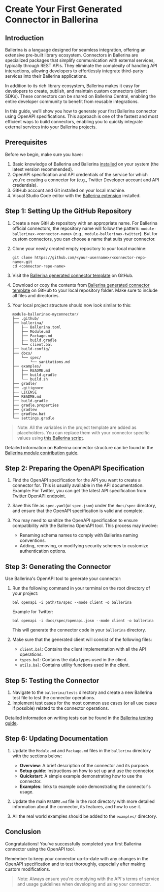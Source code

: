 # Create Your First Generated Connector in Ballerina

## Introduction

Ballerina is a language designed for seamless integration, offering an extensive pre-built library ecosystem. Connectors in Ballerina are specialized packages that simplify communication with external services, typically through REST APIs. They eliminate the complexity of handling API interactions, allowing developers to effortlessly integrate third-party services into their Ballerina applications.

In addition to its rich library ecosystem, Ballerina makes it easy for developers to create, publish, and maintain custom connectors (client SDKs). These connectors can be shared on Ballerina Central, enabling the entire developer community to benefit from reusable integrations.

In this guide, we’ll show you how to generate your first Ballerina connector using OpenAPI specifications. This approach is one of the fastest and most efficient ways to build connectors, enabling you to quickly integrate external services into your Ballerina projects.

## Prerequisites

Before we begin, make sure you have:

1. Basic knowledge of Ballerina and Ballerina [installed](https://ballerina.io/downloads/) on your system (the latest version recommended).
2. OpenAPI specification and API credentials of the service for which you're creating a connector for (e.g., Twitter Developer account and API credentials).
3. GitHub account and Git installed on your local machine.
4. Visual Studio Code editor with the [Ballerina extension](https://marketplace.visualstudio.com/items?itemName=WSO2.ballerina) installed.

## Step 1: Setting Up the GitHub Repository

1. Create a new GitHub repository with an appropriate name. For Ballerina official connectors, the repository name will follow the pattern: `module-ballerinax-<connector-name>` (e.g., `module-ballerinax-twitter`). But for custom connectors, you can choose a name that suits your connector.

2. Clone your newly created empty repository to your local machine:
   ```
   git clone https://github.com/<your-username>/<connector-repo-name>.git
   cd <connector-repo-name>
   ```

3. Visit the [Ballerina generated connector template](https://github.com/ballerina-platform/ballerina-library/tree/main/library-templates/generated-connector-template) on GitHub.

4. Download or copy the contents from [Ballerina generated connector template](https://github.com/ballerina-platform/ballerina-library/tree/main/library-templates/generated-connector-template) on GitHub to your local repository folder. Make sure to include all files and directories.

5. Your local project structure should now look similar to this:
   ```
   module-ballerinax-myconnector/
   ├── .github/
   ├── ballerina/
   │   ├── Ballerina.toml
   │   ├── Module.md
   │   ├── Package.md
   │   ├── build.gradle
   │   └── client.bal
   ├── build-config/
   ├── docs/
   │   └── spec/
   │       └── sanitations.md
   ├── examples/
   │   ├── README.md
   │   ├── build.gradle
   │   └── build.sh
   ├── gradle/
   ├── .gitignore
   ├── LICENSE
   ├── README.md
   ├── build.gradle
   ├── gradle.properties
   ├── gradlew
   ├── gradlew.bat
   └── settings.gradle
   ```

> Note: All the variables in the project template are added as placeholders. You can replace them with your connector specific values using [this Ballerina script](https://github.com/ballerina-platform/ballerina-library/blob/main/library-templates/generated-connector-template/scripts/replace_placeholders.bal).

Detailed information on Ballerina connector structure can be found in the [Ballerina module contribution guide](https://github.com/ballerina-platform/ballerina-library/blob/main/docs/adding-a-new-ballerina-module.md#directory-structure).


## Step 2: Preparing the OpenAPI Specification

1. Find the OpenAPI specification for the API you want to create a connector for. This is usually available in the API documentation.
   Example: For Twitter, you can get the latest API specification from [Twitter OpenAPI endpoint](https://api.twitter.com/2/openapi.json).

2. Save this file as `spec.yaml`(or `spec.json`) under the `docs/spec` directory, and ensure that the OpenAPI specification is valid and complete. 

3. You may need to sanitize the OpenAPI specification to ensure compatibility with the Ballerina OpenAPI tool. This process may involve:
   - Renaming schema names to comply with Ballerina naming conventions.
   - Adding, removing, or modifying security schemes to customize authentication options.

## Step 3: Generating the Connector

Use Ballerina's OpenAPI tool to generate your connector:

1. Run the following command in your terminal on the root directory of your project:
   ```
   bal openapi -i path/to/spec --mode client -o ballerina
   ```

   Example for Twitter:
   ```
   bal openapi -i docs/spec/openapi.josn --mode client -o ballerina
   ```

   This will generate the connector code in your `ballerina` directory.

2. Make sure that the generated client will consist of the following files:
   - `client.bal`: Contains the client implementation with all the API operations.
   - `types.bal`: Contains the data types used in the client.
   - `utils.bal`: Contains utility functions used in the client.

## Step 5: Testing the Connector

1. Navigate to the `ballerina/tests` directory and create a new Ballerina test file to test the connector operations.
2. Implement test cases for the most common use cases (or all use cases if possible) related to the connector operations.

Detailed information on writing tests can be found in the [Ballerina testing guide](https://ballerina.io/learn/test-ballerina-code/test-a-simple-function/).

## Step 6: Updating Documentation

1. Update the `Module.md` and `Package.md` files in the `ballerina` directory with the sections below:
   - **Overview**: A brief description of the connector and its purpose. 
   - **Setup guide**: Instructions on how to set up and use the connector.
   - **Quickstart**: A simple example demonstrating how to use the connector.
   - **Examples**: links to example code demonstrating the connector's usage.

2. Update the main `README.md` file in the root directory with more detailed information about the connector, its features, and how to use it.

3. All the real world examples should be added to the `examples/` directory.

## Conclusion

Congratulations! You've successfully completed your first Ballerina connector using the OpenAPI tool.

Remember to keep your connector up-to-date with any changes in the OpenAPI specification and to test thoroughly, especially after making custom modifications.

> Note: Always ensure you're complying with the API's terms of service and usage guidelines when developing and using your connector.
